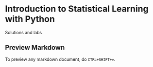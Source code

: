 # Introduction to Statistical Learning with Python

Solutions and labs

## Preview Markdown

To preview any markdown document, do `CTRL+SHIFT+v`.